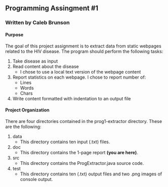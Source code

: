## Programming Assingment #1
### Written by Caleb Brunson

#### Purpose
The goal of this project assignment is to extract data from static webpages related to the HIV disease. The program should perform the following tasks:
1. Take disease as input
2. Read content about the disease
    * I chose to use a local text version of the webpage content
3. Report statistics on each webpage. I chose to report number of:
    * Lines
    * Words
    * Chars
4. Write content formatted with indentation to an output file

#### Project Organization
There are four directories contained in the prog1-extractor directory. These are the following:
1. data
    * This directory contains ten input (.txt) files.
2. doc
    * This directory contains the 1-page report **(you are here)**.
3. src
    * This directory contains the ProgExtractor.java source code.
4. test
    * This directory contains ten (.txt) output files and two .png images of console output.